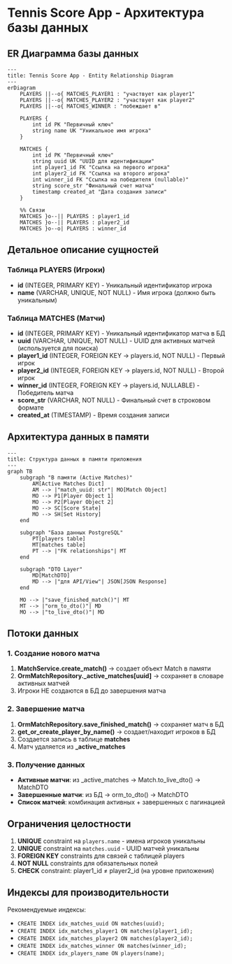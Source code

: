 # Tennis Score App - Архитектура базы данных

## ER Диаграмма базы данных

```mermaid
---
title: Tennis Score App - Entity Relationship Diagram
---
erDiagram
    PLAYERS ||--o{ MATCHES_PLAYER1 : "участвует как player1"
    PLAYERS ||--o{ MATCHES_PLAYER2 : "участвует как player2"
    PLAYERS ||--o{ MATCHES_WINNER : "побеждает в"
    
    PLAYERS {
        int id PK "Первичный ключ"
        string name UK "Уникальное имя игрока"
    }

    MATCHES {
        int id PK "Первичный ключ" 
        string uuid UK "UUID для идентификации"
        int player1_id FK "Ссылка на первого игрока"
        int player2_id FK "Ссылка на второго игрока"
        int winner_id FK "Ссылка на победителя (nullable)"
        string score_str "Финальный счет матча"
        timestamp created_at "Дата создания записи"
    }

    %% Связи
    MATCHES }o--|| PLAYERS : player1_id
    MATCHES }o--|| PLAYERS : player2_id  
    MATCHES }o--o| PLAYERS : winner_id
```

## Детальное описание сущностей

### Таблица PLAYERS (Игроки)
- **id** (INTEGER, PRIMARY KEY) - Уникальный идентификатор игрока
- **name** (VARCHAR, UNIQUE, NOT NULL) - Имя игрока (должно быть уникальным)

### Таблица MATCHES (Матчи)
- **id** (INTEGER, PRIMARY KEY) - Уникальный идентификатор матча в БД
- **uuid** (VARCHAR, UNIQUE, NOT NULL) - UUID для активных матчей (используется для поиска)
- **player1_id** (INTEGER, FOREIGN KEY → players.id, NOT NULL) - Первый игрок
- **player2_id** (INTEGER, FOREIGN KEY → players.id, NOT NULL) - Второй игрок
- **winner_id** (INTEGER, FOREIGN KEY → players.id, NULLABLE) - Победитель матча
- **score_str** (VARCHAR, NOT NULL) - Финальный счет в строковом формате
- **created_at** (TIMESTAMP) - Время создания записи

## Архитектура данных в памяти

```mermaid
---
title: Структура данных в памяти приложения
---
graph TB
    subgraph "В памяти (Active Matches)"
        AM[Active Matches Dict]
        AM --> |"match_uuid: str"| MO[Match Object]
        MO --> P1[Player Object 1]
        MO --> P2[Player Object 2]
        MO --> SC[Score State]
        MO --> SH[Set History]
    end
    
    subgraph "База данных PostgreSQL"
        PT[players table]
        MT[matches table]
        PT --> |"FK relationships"| MT
    end
    
    subgraph "DTO Layer"
        MD[MatchDTO]
        MD --> |"для API/View"| JSON[JSON Response]
    end
    
    MO --> |"save_finished_match()"| MT
    MT --> |"orm_to_dto()"| MD
    MO --> |"to_live_dto()"| MD
```

## Потоки данных

### 1. Создание нового матча
1. **MatchService.create_match()** → создает объект Match в памяти
2. **OrmMatchRepository._active_matches[uuid]** → сохраняет в словаре активных матчей
3. Игроки НЕ создаются в БД до завершения матча

### 2. Завершение матча
1. **OrmMatchRepository.save_finished_match()** → сохраняет матч в БД
2. **get_or_create_player_by_name()** → создает/находит игроков в БД
3. Создается запись в таблице **matches**
4. Матч удаляется из **_active_matches**

### 3. Получение данных
- **Активные матчи**: из _active_matches → Match.to_live_dto() → MatchDTO
- **Завершенные матчи**: из БД → orm_to_dto() → MatchDTO
- **Список матчей**: комбинация активных + завершенных с пагинацией

## Ограничения целостности

1. **UNIQUE** constraint на `players.name` - имена игроков уникальны
2. **UNIQUE** constraint на `matches.uuid` - UUID матчей уникальны  
3. **FOREIGN KEY** constraints для связей с таблицей players
4. **NOT NULL** constraints для обязательных полей
5. **CHECK** constraint: player1_id ≠ player2_id (на уровне приложения)

## Индексы для производительности

Рекомендуемые индексы:
- `CREATE INDEX idx_matches_uuid ON matches(uuid);`
- `CREATE INDEX idx_matches_player1 ON matches(player1_id);`
- `CREATE INDEX idx_matches_player2 ON matches(player2_id);`
- `CREATE INDEX idx_matches_winner ON matches(winner_id);`
- `CREATE INDEX idx_players_name ON players(name);`
